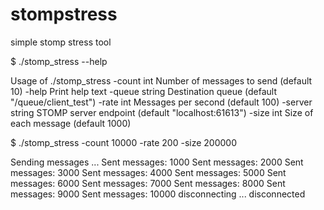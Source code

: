 # stompstress
simple stomp stress tool

$ ./stomp_stress --help

Usage of ./stomp_stress
  -count int
        Number of messages to send (default 10)
  -help
        Print help text
  -queue string
        Destination queue (default "/queue/client_test")
  -rate int
        Messages per second (default 100)
  -server string
        STOMP server endpoint (default "localhost:61613")
  -size int
        Size of each message (default 1000)

$ ./stomp_stress -count 10000 -rate 200 -size 200000

Sending messages ...
Sent messages: 1000
Sent messages: 2000
Sent messages: 3000
Sent messages: 4000
Sent messages: 5000
Sent messages: 6000
Sent messages: 7000
Sent messages: 8000
Sent messages: 9000
Sent messages: 10000
disconnecting ...
disconnected

